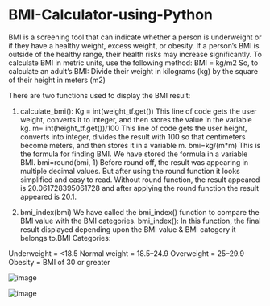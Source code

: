 # BMI-Calculator-using-Python

BMI is a screening tool that can indicate whether a person is underweight or if they have a healthy
weight, excess weight, or obesity. If a person’s BMI is outside of the healthy range, their health
risks may increase significantly.
To calculate BMI in metric units, use the following method: BMI = kg/m2
So, to calculate an adult’s BMI: Divide their weight in kilograms (kg) by the square of their height
in meters (m2)

There are two functions used to display the BMI result:

1. calculate_bmi():
Kg = int(weight_tf.get())
This line of code gets the user weight, converts it to integer, and then stores the value in the variable kg.
m= int(height_tf.get())/100
This line of code gets the user height, converts into integer, divides the result with 100 so that centimeters
become meters, and then stores it in a variable m.
bmi=kg/(m*m)
This is the formula for finding BMI. We have stored the formula in a variable BMI.
bmi=round(bmi, 1)
Before round off, the result was appearing in multiple decimal values. But after using the round function it
looks simplified and easy to read.
Without round function, the result appeared is 20.061728395061728 and after applying the round function
the result appeared is 20.1.

3. bmi_index(bmi)
We have called the bmi_index() function to compare the BMI value with the BMI categories.
bmi_index():
In this function, the final result displayed depending upon the BMI value & BMI category it
belongs to.BMI Categories:

Underweight = <18.5
Normal weight = 18.5–24.9
Overweight = 25–29.9
Obesity = BMI of 30 or greater

![image](https://github.com/AvantikaN/BMI-Calculator-using-Python/assets/99970466/d88a9995-828e-4ca0-94a2-7c42c0218f3e)

![image](https://github.com/AvantikaN/BMI-Calculator-using-Python/assets/99970466/4fcf8e19-c4ad-4769-986c-8e61bc9f25d6)

